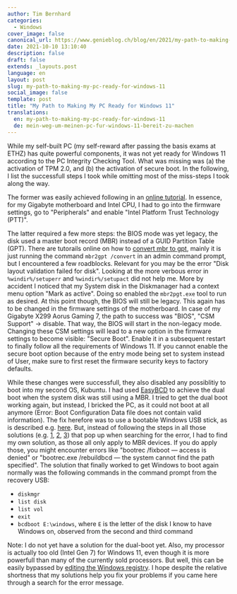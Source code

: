 ```yaml
---
author: Tim Bernhard
categories:
  - Windows
cover_image: false
canonical_url: https://www.genieblog.ch/blog/en/2021/my-path-to-making-my-pc-ready-for-windows-11
date: 2021-10-10 13:10:40
description: false
draft: false
extends: _layouts.post
language: en
layout: post
slug: my-path-to-making-my-pc-ready-for-windows-11
social_image: false
template: post
title: "My Path to Making My PC Ready for Windows 11"
translations:
  en: my-path-to-making-my-pc-ready-for-windows-11
  de: mein-weg-um-meinen-pc-fur-windows-11-bereit-zu-machen
---
```


While my self-built PC (my self-reward after passing the basis exams at ETHZ) has quite powerful components, it was not yet ready for Windows 11 according to the PC Integrity Checking Tool.
What was missing was (a) the activation of TPM 2.0, and (b) the activation of secure boot.
In the following, I list the successfull steps I took while omitting most of the miss-steps I took along the way.

The former was easily achieved following in an [online tutorial](https://www.youtube.com/watch?v=U1KRdkVYVhc).
In essence, for my Gigabyte motherboard and Intel CPU, I had to go into the firmware settings, go to "Peripherals" and enable "Intel Platform Trust Technology (PTT)".

The latter required a few more steps: the BIOS mode was yet legacy, the disk used a master boot record (MBR) instead of a GUID Partition Table (GPT).
There are tutorails online on how to [convert mbr to gpt](;myself-builtPChasquitepowerfulcomponents,itwasnotyetreadyforWindows11accordingtothePCIntegrityCheckingTool.WhatwasmissingwastheactivationofTPM2.0,andtheactivationofsecureboot.Inthefollowing,IlistthesuccessfullstepsItookwhileomittingmostofthemiss-stepsItookalongtheway.Theformerwaseasilyachievedfollowinginanonlinetutorialhttpshttps://www.youtube.com/watch?v=sT6YEOgGuBc), mainly it is just running the command `mbr2gpt /convert` in an admin command prompt, but I encountered a few roadblocks.
Relevant for you may be the error "Disk layout validation failed for disk".
Looking at the more verbous error in `%windir%/setuperr` and `%windir%/setupact` did not help me.
More by accident I noticed that my System disk in the Diskmanager had a context menu option "Mark as active".
Doing so enabled the `mbr2pgt.exe` tool to run as desired.
At this point though, the BIOS will still be legacy.
This again has to be changed in the firmware settings of the motherboard.
In case of my Gigabyte X299 Aorus Gaming 7, the path to success was "BIOS", "CSM Support" -> disable.
That way, the BIOS will start in the non-legacy mode.
Changing these CSM settings will lead to a new option in the firmware settings to become visible: "Secure Boot".
Enable it in a subsequent restart to finally follow all the requirements of Windows 11.
If you cannot enable the secure boot option because of the entry mode being set to system instead of User, make sure to first reset the firmware security keys to factory defaults.

While these changes were successfull, they also disabled any possiblitiy to boot into my second OS, Kubuntu.
I had used [EasyBCD](;https://neosmart.net/EasyBCD/) to achieve the dual boot when the system disk was still using a MBR.
I tried to get the dual boot working again, but instead, I bricked the PC, as it could not boot at all anymore (Error: Boot Configuration Data file does not contain valid information).
The fix herefore was to use a bootable Windows USB stick, as is described e.g. [here](;https://www.cnet.com/tech/computing/how-to-create-a-windows-10-bootable-usb-its-easier-than-you-think/).
But, instead of following the steps in all those solutions (e.g. [1](https://neosmart.net/wiki/recovering-windows-bootloader/), [2](https://www.kapilarya.com/fix-the-boot-configuration-data-file-is-missing-some-required-information), [3](https://appuals.com/how-to-fix-failure-when-attempting-to-copy-boot-files/)) that pop up when searching for the error, I had to find my own solution, as those all only apply to MBR devices.
If you do apply those, you might encounter errors like "bootrec /fixboot — access is denied" or "bootrec.exe /rebuildbcd — the system cannot find the path specified".
The solution that finally worked to get Windows to boot again normally was the following commands in the command prompt from the recovery USB:

- `diskmgr`
- `list disk`
- `list vol`
- `exit`
- `bcdboot E:\windows`, where `E` is the letter of the disk I know to have Windows on, observed from the second and third command

Note: I do not yet have a solution for the dual-boot yet.
Also, my processor is actually too old (Intel Gen 7) for Windows 11, even though it is more powerfull than many of the currently sold processors.
But well, this can be easily bypassed by [editing the Windows registry](;https://www.theverge.com/22715331/how-to-install-windows-11-unsupported-cpu-intel-amd-registry-regedit).
I hope despite the relative shortness that my solutions help you fix your problems if you came here through a search for the error message.

